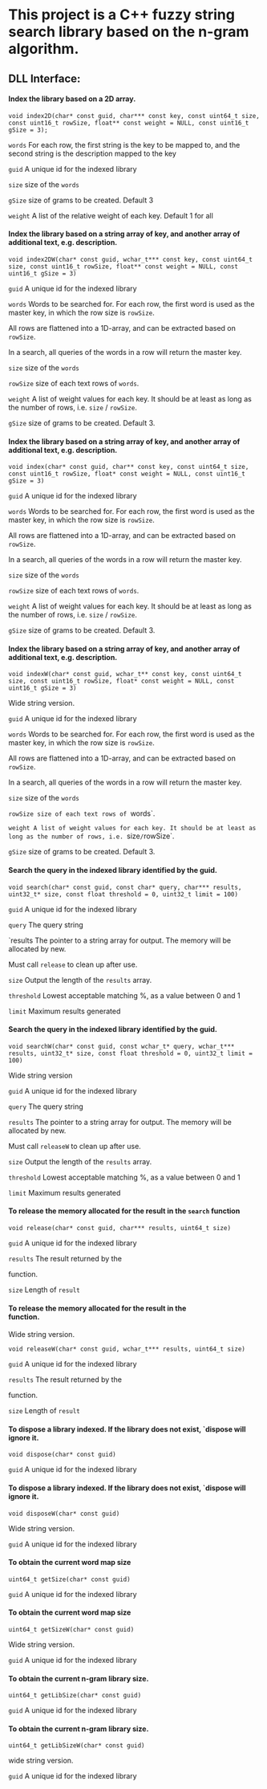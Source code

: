 # This project is a C++ fuzzy string search library based on the n-gram algorithm.



## DLL Interface:



#### Index the library based on a 2D array.

`void index2D(char* const guid, char*** const key, const uint64_t size, const uint16_t rowSize, float** const weight = NULL, const uint16_t gSize = 3);`

`words` For each row, the first string is the key to be mapped to, and the second string is the description mapped to the key

`guid` A unique id for the indexed library

`size` size of the `words`

`gSize` size of grams to be created. Default 3

`weight` A list of the relative weight of each key. Default 1 for all



#### Index the library based on a string array of key, and another array of additional text, e.g. description.

`void index2DW(char* const guid, wchar_t*** const key, const uint64_t size, const uint16_t rowSize, float** const weight = NULL, const uint16_t gSize = 3)`

`guid` A unique id for the indexed library

`words` Words to be searched for. For each row, the first word is used as the master key, in which the row size is `rowSize`.

All rows are flattened into a 1D-array, and can be extracted based on `rowSize`. 

In a search, all queries of the words in a row will return the master key.

`size` size of the `words`

`rowSize` size of each text rows of `words`.

`weight` A list of weight values for each key. It should be at least as long as the number of rows, i.e. `size` / `rowSize`.

`gSize` size of grams to be created. Default 3.



#### Index the library based on a string array of key, and another array of additional text, e.g. description.

`void index(char* const guid, char** const key, const uint64_t size, const uint16_t rowSize, float* const weight = NULL, const uint16_t gSize = 3)`

`guid` A unique id for the indexed library

`words` Words to be searched for. For each row, the first word is used as the master key, in which the row size is `rowSize`.

All rows are flattened into a 1D-array, and can be extracted based on `rowSize`. 

In a search, all queries of the words in a row will return the master key.

`size` size of the `words`

`rowSize` size of each text rows of `words`.

`weight` A list of weight values for each key. It should be at least as long as the number of rows, i.e. `size` / `rowSize`.

`gSize` size of grams to be created. Default 3.



#### Index the library based on a string array of key, and another array of additional text, e.g. description.

`void indexW(char* const guid, wchar_t** const key, const uint64_t size, const uint16_t rowSize, float* const weight = NULL, const uint16_t gSize = 3)`

Wide string version.

`guid` A unique id for the indexed library

`words` Words to be searched for. For each row, the first word is used as the master key, in which the row size is `rowSize`.

All rows are flattened into a 1D-array, and can be extracted based on `rowSize`.

In a search, all queries of the words in a row will return the master key.

`size` size of the `words`

`rowSize size of each text rows of `words`.

`weight A list of weight values for each key. It should be at least as long as the number of rows, i.e. `size` / `rowSize`.

`gSize` size of grams to be created. Default 3.



#### Search the query in the indexed library identified by the guid.

`void search(char* const guid, const char* query, char*** results, uint32_t* size, const float threshold = 0, uint32_t limit = 100)`

`guid` A unique id for the indexed library

`query` The query string

`results The pointer to a string array for output. The memory will be allocated by new.

Must call `release` to clean up after use.

`size` Output the length of the `results` array.

`threshold` Lowest acceptable matching %, as a value between 0 and 1

`limit` Maximum results generated



#### Search the query in the indexed library identified by the guid.

`void searchW(char* const guid, const wchar_t* query, wchar_t*** results, uint32_t* size, const float threshold = 0, uint32_t limit = 100)`

Wide string version

`guid` A unique id for the indexed library

`query` The query string

`results` The pointer to a string array for output. The memory will be allocated by new. 

Must call `releaseW` to clean up after use.

`size` Output the length of the `results` array.

`threshold` Lowest acceptable matching %, as a value between 0 and 1

`limit` Maximum results generated



#### To release the memory allocated for the result in the `search` function

`void release(char* const guid, char*** results, uint64_t size)`

`guid` A unique id for the indexed library

`results` The result returned by the <search> function.

`size` Length of `result`



#### To release the memory allocated for the result in the <search> function.

Wide string version.

`void releaseW(char* const guid, wchar_t*** results, uint64_t size)`

`guid` A unique id for the indexed library

`results` The result returned by the <search> function.

`size` Length of `result`



#### To dispose a library indexed. If the library does not exist, `dispose will ignore it.

`void dispose(char* const guid)`

`guid` A unique id for the indexed library



#### To dispose a library indexed. If the library does not exist, `dispose will ignore it.

`void disposeW(char* const guid)`

Wide string version.

`guid` A unique id for the indexed library



#### To obtain the current word map size

`uint64_t getSize(char* const guid)`

`guid` A unique id for the indexed library



#### To obtain the current word map size

`uint64_t getSizeW(char* const guid)`

Wide string version.

`guid` A unique id for the indexed library



#### To obtain the current n-gram library size.

`uint64_t getLibSize(char* const guid)`

`guid` A unique id for the indexed library



#### To obtain the current n-gram library size.

`uint64_t getLibSizeW(char* const guid)`

wide string version.

`guid` A unique id for the indexed library